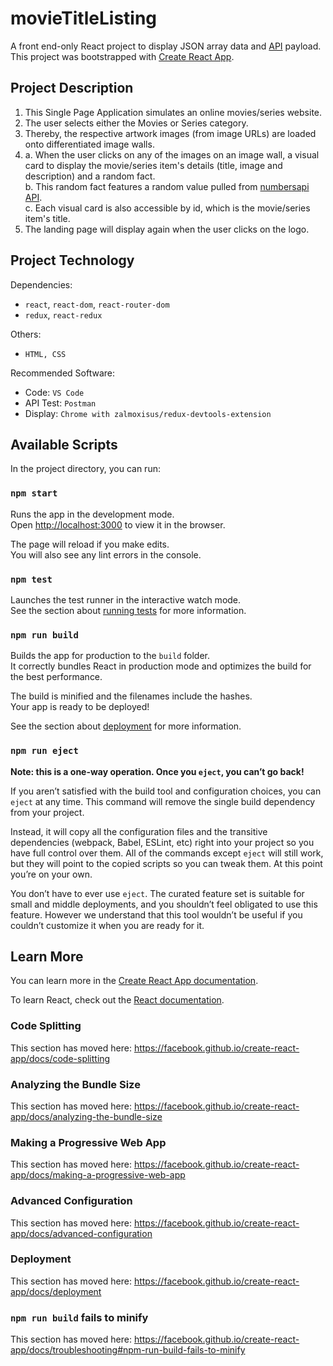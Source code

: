 # movieTitleListing

A front end-only React project to display JSON array data and [API](http://numbersapi.com/) payload.<br/>
This project was bootstrapped with [Create React App](https://github.com/facebook/create-react-app).

## Project Description
1. This Single Page Application simulates an online movies/series website.<br/>
2. The user selects either the Movies or Series category.<br/>
3. Thereby, the respective artwork images (from image URLs) are loaded onto differentiated image walls.<br/>
4. a. When the user clicks on any of the images on an image wall, a visual card to display the movie/series item's details (title, image and description) and a random fact.<br/>
b. This random fact features a random value pulled from [numbersapi API](http://numbersapi.com/).<br/>
c. Each visual card is also accessible by id, which is the movie/series item's title.<br/>
5. The landing page will display again when the user clicks on the logo.

## Project Technology
Dependencies:
- `react`, `react-dom`, `react-router-dom`
- `redux`, `react-redux`

Others:<br/>
- `HTML, CSS`

Recommended Software:<br/>
- Code: `VS Code`
- API Test: `Postman`
- Display: `Chrome with zalmoxisus/redux-devtools-extension`

## Available Scripts

In the project directory, you can run:

### `npm start`

Runs the app in the development mode.<br />
Open [http://localhost:3000](http://localhost:3000) to view it in the browser.

The page will reload if you make edits.<br />
You will also see any lint errors in the console.

### `npm test`

Launches the test runner in the interactive watch mode.<br />
See the section about [running tests](https://facebook.github.io/create-react-app/docs/running-tests) for more information.

### `npm run build`

Builds the app for production to the `build` folder.<br />
It correctly bundles React in production mode and optimizes the build for the best performance.

The build is minified and the filenames include the hashes.<br />
Your app is ready to be deployed!

See the section about [deployment](https://facebook.github.io/create-react-app/docs/deployment) for more information.

### `npm run eject`

**Note: this is a one-way operation. Once you `eject`, you can’t go back!**

If you aren’t satisfied with the build tool and configuration choices, you can `eject` at any time. This command will remove the single build dependency from your project.

Instead, it will copy all the configuration files and the transitive dependencies (webpack, Babel, ESLint, etc) right into your project so you have full control over them. All of the commands except `eject` will still work, but they will point to the copied scripts so you can tweak them. At this point you’re on your own.

You don’t have to ever use `eject`. The curated feature set is suitable for small and middle deployments, and you shouldn’t feel obligated to use this feature. However we understand that this tool wouldn’t be useful if you couldn’t customize it when you are ready for it.

## Learn More

You can learn more in the [Create React App documentation](https://facebook.github.io/create-react-app/docs/getting-started).

To learn React, check out the [React documentation](https://reactjs.org/).

### Code Splitting

This section has moved here: https://facebook.github.io/create-react-app/docs/code-splitting

### Analyzing the Bundle Size

This section has moved here: https://facebook.github.io/create-react-app/docs/analyzing-the-bundle-size

### Making a Progressive Web App

This section has moved here: https://facebook.github.io/create-react-app/docs/making-a-progressive-web-app

### Advanced Configuration

This section has moved here: https://facebook.github.io/create-react-app/docs/advanced-configuration

### Deployment

This section has moved here: https://facebook.github.io/create-react-app/docs/deployment

### `npm run build` fails to minify

This section has moved here: https://facebook.github.io/create-react-app/docs/troubleshooting#npm-run-build-fails-to-minify
